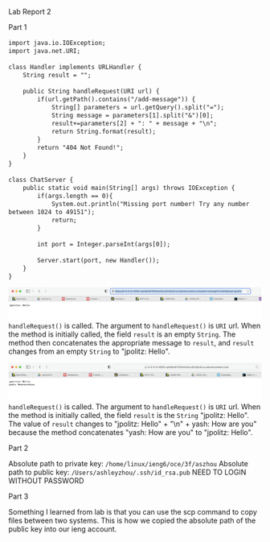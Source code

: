 Lab Report 2

Part 1

```
import java.io.IOException;
import java.net.URI;

class Handler implements URLHandler {
    String result = "";

    public String handleRequest(URI url) {
        if(url.getPath().contains("/add-message")) {
            String[] parameters = url.getQuery().split("=");
            String message = parameters[1].split("&")[0];
            result+=parameters[2] + ": " + message + "\n";
            return String.format(result);
        }
        return "404 Not Found!";
    }
}

class ChatServer {
    public static void main(String[] args) throws IOException {
        if(args.length == 0){
            System.out.println("Missing port number! Try any number between 1024 to 49151");
            return;
        }

        int port = Integer.parseInt(args[0]);

        Server.start(port, new Handler());
    }
}
```

![Image](2-1.png)
`handleRequest()` is called. The argument to `handleRequest()` is `URI` url. When the method is initially called, the field `result` is an empty `String`.
The method then concatenates the appropriate message to `result`, and `result` changes from an empty `String` to "jpolitz: Hello".

![Image](2-2.png)
`handleRequest()` is called. The argument to `handleRequest()` is `URI` url. When the method is initially called, the field `result` is the `String` "jpolitz: Hello".
The value of `result` changes to "jpolitz: Hello" + "\n" + yash: How are you" because the method concatenates "yash: How are you" to "jpolitz: Hello".

Part 2

Absolute path to private key: `/home/linux/ieng6/oce/3f/aszhou`
Absolute path to public key: `/Users/ashleyzhou/.ssh/id_rsa.pub`
NEED TO LOGIN WITHOUT PASSWORD

Part 3

Something I learned from lab is that you can use the scp command to copy files between two systems. This is how we copied the 
absolute path of the public key into our ieng account.
